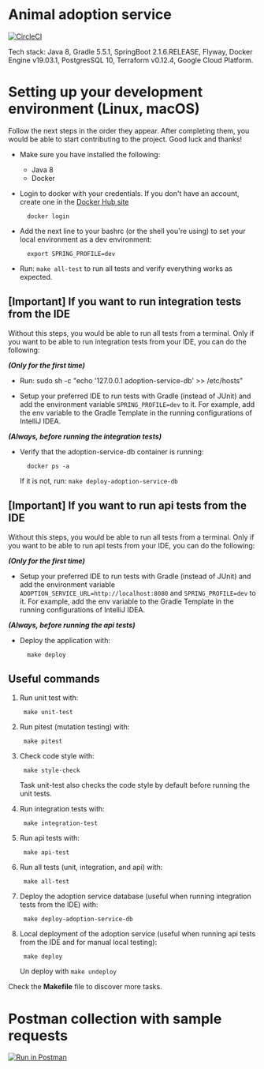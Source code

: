 # Animal adoption service

[![CircleCI](https://circleci.com/gh/rescued-animals-platform/adoption-service.svg?style=svg)](https://circleci.com/gh/rescued-animals-platform/adoption-service)


Tech stack: Java 8, Gradle 5.5.1, SpringBoot 2.1.6.RELEASE, Flyway, Docker Engine v19.03.1, PostgresSQL 10, Terraform v0.12.4, Google Cloud Platform.

# Setting up your development environment (Linux, macOS)

Follow the next steps in the order they appear. After completing them, you would be able to start contributing to the project. Good luck and thanks!

- Make sure you have installed the following:
    - Java 8
    - Docker
    
- Login to docker with your credentials. If you don't have an account, create one in the [Docker Hub site](https://hub.docker.com/)

        docker login

- Add the next line to your bashrc (or the shell you're using) to set your local environment as a dev environment:

        export SPRING_PROFILE=dev
 
- Run: `make all-test` to run all tests and verify everything works as expected.

## [Important] If you want to run integration tests from the IDE

Without this steps, you would be able to run all tests from a terminal. Only if you want to be able to run integration tests from your IDE, you can do the following:

_**(Only for the first time)**_

- Run:
        sudo sh -c "echo '127.0.0.1       adoption-service-db' >> /etc/hosts"
        
- Setup your preferred IDE to run tests with Gradle (instead of JUnit) and add the environment variable `SPRING_PROFILE=dev` to it. For example, add the env variable to the Gradle Template in the running configurations of IntelliJ IDEA.

_**(Always, before running the integration tests)**_

- Verify that the adoption-service-db container is running:

        docker ps -a    
  
  If it is not, run: `make deploy-adoption-service-db`
  
## [Important] If you want to run api tests from the IDE

Without this steps, you would be able to run all tests from a terminal. Only if you want to be able to run api tests from your IDE, you can do the following:

_**(Only for the first time)**_
        
- Setup your preferred IDE to run tests with Gradle (instead of JUnit) and add the environment variable `ADOPTION_SERVICE_URL=http://localhost:8080` and `SPRING_PROFILE=dev` to it. For example, add the env variable to the Gradle Template in the running configurations of IntelliJ IDEA.

_**(Always, before running the api tests)**_

- Deploy the application with:

        make deploy
        
## Useful commands

1. Run unit test with:
        
        make unit-test

2. Run pitest (mutation testing) with:
    
        make pitest
        
3. Check code style with:
        
        make style-check
        
   Task unit-test also checks the code style by default before running the unit tests.

3. Run integration tests with:

        make integration-test

4. Run api tests with:

        make api-test

5. Run all tests (unit, integration, and api) with:

        make all-test

6. Deploy the adoption service database (useful when running integration tests from the IDE) with:

        make deploy-adoption-service-db
        
7. Local deployment of the adoption service (useful when running api tests from the IDE and for manual local testing):

        make deploy
        
   Un deploy with `make undeploy`
        

Check the **Makefile** file to discover more tasks.

# Postman collection with sample requests

[![Run in Postman](https://run.pstmn.io/button.svg)](https://app.getpostman.com/run-collection/3916ba8b54f6943cb99b)